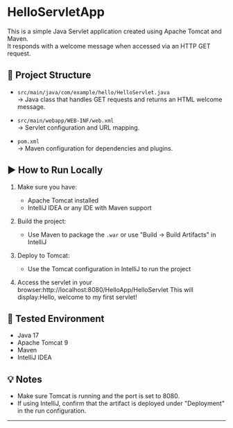 # HelloServletApp

This is a simple Java Servlet application created using Apache Tomcat and Maven.  
It responds with a welcome message when accessed via an HTTP GET request.

## 📁 Project Structure

- `src/main/java/com/example/hello/HelloServlet.java`  
  → Java class that handles GET requests and returns an HTML welcome message.

- `src/main/webapp/WEB-INF/web.xml`  
  → Servlet configuration and URL mapping.

- `pom.xml`  
  → Maven configuration for dependencies and plugins.

## ▶️ How to Run Locally

1. Make sure you have:
    - Apache Tomcat installed
    - IntelliJ IDEA or any IDE with Maven support

2. Build the project:
    - Use Maven to package the `.war` or use "Build → Build Artifacts" in IntelliJ

3. Deploy to Tomcat:
    - Use the Tomcat configuration in IntelliJ to run the project

4. Access the servlet in your browser:http://localhost:8080/HelloApp/HelloServlet
   This will display:Hello, welcome to my first servlet!

## 🧪 Tested Environment

- Java 17
- Apache Tomcat 9
- Maven
- IntelliJ IDEA

## 💡 Notes

- Make sure Tomcat is running and the port is set to 8080.
- If using IntelliJ, confirm that the artifact is deployed under "Deployment" in the run configuration.

---




